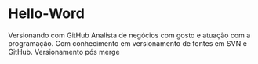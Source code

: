 # Hello-Word
Versionando com GitHub
Analista de negócios com gosto e atuação com a programação.
Com conhecimento em versionamento de fontes em SVN e GitHub.
Versionamento pós merge
